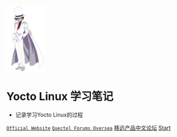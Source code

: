 <img width="100px"  src="JJ.jfif">

# Yocto Linux 学习笔记

- 记录学习Yocto Linux的过程

[`Official Website`](<https://www.quectel.com>)
[`Quectel Forums Oversea`](<https://Forums.quectel.com>)
[移远产品中文论坛](<https://forumschinese.quectel.com/>)
[Start](README.md)
